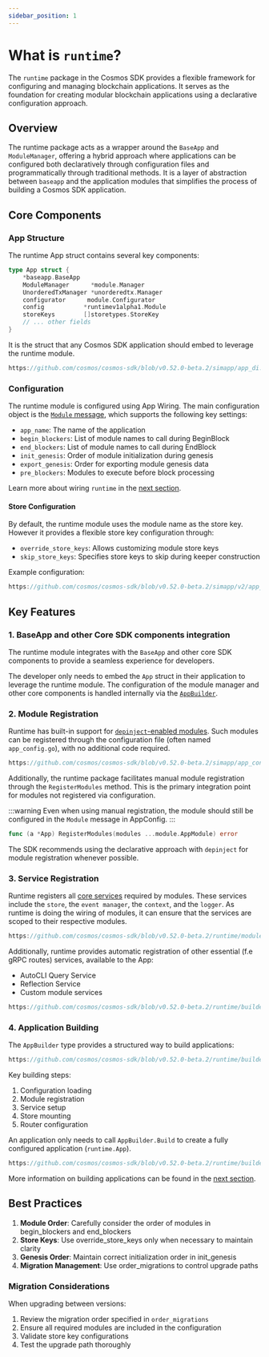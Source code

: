 ```yaml
---
sidebar_position: 1
---
```


# What is `runtime`?

The `runtime` package in the Cosmos SDK provides a flexible framework for configuring and managing blockchain applications. It serves as the foundation for creating modular blockchain applications using a declarative configuration approach.

## Overview

The runtime package acts as a wrapper around the `BaseApp` and `ModuleManager`, offering a hybrid approach where applications can be configured both declaratively through configuration files and programmatically through traditional methods.
It is a layer of abstraction between `baseapp` and the application modules that simplifies the process of building a Cosmos SDK application.

## Core Components

### App Structure

The runtime App struct contains several key components:

```go
type App struct {
    *baseapp.BaseApp
    ModuleManager      *module.Manager
    UnorderedTxManager *unorderedtx.Manager
    configurator      module.Configurator
    config           *runtimev1alpha1.Module
    storeKeys        []storetypes.StoreKey
    // ... other fields
}
```

It is the struct that any Cosmos SDK application should embed to leverage the runtime module.

```go reference
https://github.com/cosmos/cosmos-sdk/blob/v0.52.0-beta.2/simapp/app_di.go#L61-L62
```

### Configuration

The runtime module is configured using App Wiring. The main configuration object is the [`Module` message](https://github.com/cosmos/cosmos-sdk/blob/v0.52.0-beta.2/proto/cosmos/app/runtime/v1alpha1/module.proto), which supports the following key settings:

* `app_name`: The name of the application
* `begin_blockers`: List of module names to call during BeginBlock
* `end_blockers`: List of module names to call during EndBlock
* `init_genesis`: Order of module initialization during genesis
* `export_genesis`: Order for exporting module genesis data
* `pre_blockers`: Modules to execute before block processing

Learn more about wiring `runtime` in the [next section](./01-app-go-di.md).

#### Store Configuration

By default, the runtime module uses the module name as the store key.
However it provides a flexible store key configuration through:

* `override_store_keys`: Allows customizing module store keys
* `skip_store_keys`: Specifies store keys to skip during keeper construction

Example configuration:

```go reference
https://github.com/cosmos/cosmos-sdk/blob/v0.52.0-beta.2/simapp/v2/app_config.go#L138-L147
```

## Key Features

### 1. BaseApp and other Core SDK components integration

The runtime module integrates with the `BaseApp` and other core SDK components to provide a seamless experience for developers.

The developer only needs to embed the `App` struct in their application to leverage the runtime module.
The configuration of the module manager and other core components is handled internally via the [`AppBuilder`](#4-application-building).

### 2. Module Registration

Runtime has built-in support for [`depinject`-enabled modules](../building-modules/15-depinject.md).
Such modules can be registered through the configuration file (often named `app_config.go`), with no additional code required.

```go reference
https://github.com/cosmos/cosmos-sdk/blob/v0.52.0-beta.2/simapp/app_config.go#L210-L215
```

Additionally, the runtime package facilitates manual module registration through the `RegisterModules` method. This is the primary integration point for modules not registered via configuration.

:::warning
Even when using manual registration, the module should still be configured in the `Module` message in AppConfig.
:::

```go
func (a *App) RegisterModules(modules ...module.AppModule) error
```

The SDK recommends using the declarative approach with `depinject` for module registration whenever possible.

### 3. Service Registration

Runtime registers all [core services](../../learn/advanced/02-core.md) required by modules.
These services include the `store`, the `event manager`, the `context`, and the `logger`.
As runtime is doing the wiring of modules, it can ensure that the services are scoped to their respective modules.

```go reference
https://github.com/cosmos/cosmos-sdk/blob/v0.52.0-beta.2/runtime/module.go#L250-L279
```

Additionally, runtime provides automatic registration of other essential (f.e gRPC routes) services, available to the App:

* AutoCLI Query Service
* Reflection Service
* Custom module services

```go reference
https://github.com/cosmos/cosmos-sdk/blob/v0.52.0-beta.2/runtime/builder.go#L74-L77
```

### 4. Application Building

The `AppBuilder` type provides a structured way to build applications:

```go reference
https://github.com/cosmos/cosmos-sdk/blob/v0.52.0-beta.2/runtime/builder.go#L22-L29
```

Key building steps:

1. Configuration loading
2. Module registration
3. Service setup
4. Store mounting
5. Router configuration

An application only needs to call `AppBuilder.Build` to create a fully configured application (`runtime.App`).

```go reference
https://github.com/cosmos/cosmos-sdk/blob/v0.52.0-beta.2/runtime/builder.go#L36-L80
```

More information on building applications can be found in the [next section](./02-app-building.md).

## Best Practices

1. **Module Order**: Carefully consider the order of modules in begin_blockers and end_blockers
2. **Store Keys**: Use override_store_keys only when necessary to maintain clarity
3. **Genesis Order**: Maintain correct initialization order in init_genesis
4. **Migration Management**: Use order_migrations to control upgrade paths

### Migration Considerations

When upgrading between versions:

1. Review the migration order specified in `order_migrations`
2. Ensure all required modules are included in the configuration
3. Validate store key configurations
4. Test the upgrade path thoroughly
